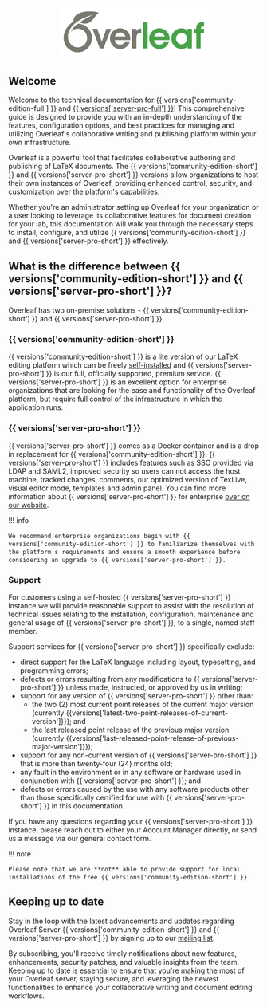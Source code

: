 <h1 align="center">
  <a href="https://www.overleaf.com"><img src="assets/logo.png" alt="Overleaf" width="300"></a>
</h1>

## Welcome

Welcome to the technical documentation for {{ versions['community-edition-full'] }} and [{{ versions['server-pro-full'] }}](https://www.overleaf.com/for/enterprises)! This comprehensive guide is designed to provide you with an in-depth understanding of the features, configuration options, and best practices for managing and utilizing Overleaf's collaborative writing and publishing platform within your own infrastructure.

Overleaf is a powerful tool that facilitates collaborative authoring and publishing of LaTeX documents. The {{ versions['community-edition-short'] }} and {{ versions['server-pro-short'] }} versions allow organizations to host their own instances of Overleaf, providing enhanced control, security, and customization over the platform's capabilities.

Whether you're an administrator setting up Overleaf for your organization or a user looking to leverage its collaborative features for document creation for your lab, this documentation will walk you through the necessary steps to install, configure, and utilize {{ versions['community-edition-short'] }} and {{ versions['server-pro-short'] }} effectively.

## What is the difference between {{ versions['community-edition-short'] }} and {{ versions['server-pro-short'] }}?

Overleaf has two on-premise solutions - {{ versions['community-edition-short'] }} and {{ versions['server-pro-short'] }}.

### {{ versions['community-edition-short'] }} 

{{ versions['community-edition-short'] }} is a lite version of our LaTeX editing platform which can be freely [self-installed](https://github.com/overleaf/overleaf) and {{ versions['server-pro-short'] }} is our full, officially supported, premium service. {{ versions['server-pro-short'] }} is an excellent option for enterprise organizations that are looking for the ease and functionality of the Overleaf platform, but require full control of the infrastructure in which the application runs.

### {{ versions['server-pro-short'] }} 

{{ versions['server-pro-short'] }} comes as a Docker container and is a drop in replacement for {{ versions['community-edition-short'] }}. {{ versions['server-pro-short'] }} includes features such as SSO provided via LDAP and SAML2, improved security so users can not access the host machine, tracked changes, comments, our optimized version of TexLive, visual editor mode, templates and admin panel. You can find more information about {{ versions['server-pro-short'] }} for enterprise [over on our website](https://www.overleaf.com/for/enterprises).

!!! info

    We recommend enterprise organizations begin with {{ versions['community-edition-short'] }} to familiarize themselves with the platform's requirements and ensure a smooth experience before considering an upgrade to {{ versions['server-pro-short'] }}.

### Support 

For customers using a self-hosted {{ versions['server-pro-short'] }} instance we will provide reasonable support to assist with the resolution of technical issues relating to the installation, configuration, maintenance and general usage of {{ versions['server-pro-short'] }}, to a single, named staff member.

Support services for {{ versions['server-pro-short'] }} specifically exclude:

- direct support for the LaTeX language including layout, typesetting, and programming errors;
- defects or errors resulting from any modifications to {{ versions['server-pro-short'] }} unless made, instructed, or approved by us in writing;
- support for any version of {{ versions['server-pro-short'] }} other than:
    - the two (2) most current point releases of the current major version (currently {{versions['latest-two-point-releases-of-current-version']}}); and
    - the last released point release of the previous major version (currently {{versions['last-released-point-release-of-previous-major-version']}});
- support for any non-current version of {{ versions['server-pro-short'] }} that is more than twenty-four (24) months old;
- any fault in the environment or in any software or hardware used in conjunction with {{ versions['server-pro-short'] }}; and
- defects or errors caused by the use with any software products other than those specifically certified for use with {{ versions['server-pro-short'] }} in this documentation.

If you have any questions regarding your {{ versions['server-pro-short'] }} instance, please reach out to either your Account Manager directly, or send us a message via our general contact form. 

!!! note

    Please note that we are **not** able to provide support for local installations of the free {{ versions['community-edition-short'] }}.

## Keeping up to date

Stay in the loop with the latest advancements and updates regarding Overleaf Server {{ versions['community-edition-short'] }} and {{ versions['server-pro-short'] }} by signing up to our [mailing list](https://mailchi.mp/overleaf.com/community-edition-and-server-pro). 

By subscribing, you'll receive timely notifications about new features, enhancements, security patches, and valuable insights from the team. Keeping up to date is essential to ensure that you're making the most of your Overleaf server, staying secure, and leveraging the newest functionalities to enhance your collaborative writing and document editing workflows. 
